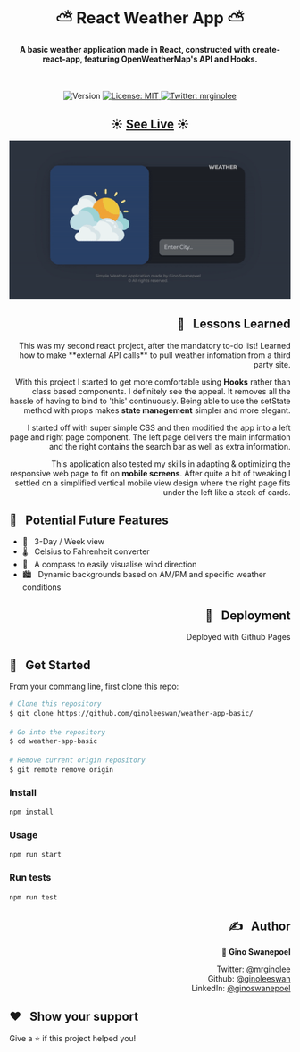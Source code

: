 <h1 align="center">⛅ React Weather App ⛅</h1>

<h4 align="center"> A basic weather application made in React, constructed with create-react-app, featuring OpenWeatherMap's API and Hooks. </h4>
<br/>
<p align="center">
  <img alt="Version" src="https://img.shields.io/badge/version-0.1.0-blue.svg?cacheSeconds=2592000" />
  <a href="#" target="_blank">
    <img alt="License: MIT" src="https://img.shields.io/badge/License-MIT-yellow.svg" />
  </a>
  <a href="https://twitter.com/mrginolee" target="_blank">
    <img alt="Twitter: mrginolee" src="https://img.shields.io/twitter/follow/mrginolee.svg?style=social" />
  </a>
</p>

<h2 align="center">☀️ <a href="https://ginoleeswan.github.io/weather-app-basic/">See Live</a> ☀️</h2>

<p align="center">
  <img src="./images/weather-app.gif"  alt="animated" />
</p>

<h2 align="right">📖 &nbsp; Lessons Learned</h2>

<div align="right">
This was my second react project, after the mandatory to-do list!
Learned how to make **external API calls** to pull weather infomation from a third party site.

With this project I started to get more comfortable using **Hooks** rather than class based components. I definitely see the appeal. It removes all the hassle of having to bind to 'this' continuously. Being able to use the setState method with props makes **state management** simpler and more elegant.

I started off with super simple CSS and then modified the app into a left page and right page component. The left page delivers the main information and the right contains the search bar as well as extra information.

This application also tested my skills in adapting & optimizing the responsive web page to fit on **mobile screens**. After quite a bit of tweaking I settled on a simplified vertical mobile view design where the right page fits under the left like a stack of cards.

</div>

## 🔮 &nbsp; Potential Future Features

- 📅 &nbsp; 3-Day / Week view
- 🌡️ &nbsp; Celsius to Fahrenheit converter
- 🧭 &nbsp; A compass to easily visualise wind direction
- 🏙️ &nbsp; Dynamic backgrounds based on AM/PM and specific weather conditions

<h2 align="right">🚀 &nbsp; Deployment</h2>
<div align="right">
Deployed with Github Pages
</div>

## 🔨 &nbsp; Get Started

From your commang line, first clone this repo:

```sh
# Clone this repository
$ git clone https://github.com/ginoleeswan/weather-app-basic/

# Go into the repository
$ cd weather-app-basic

# Remove current origin repository
$ git remote remove origin
```

### Install

```sh
npm install
```

### Usage

```sh
npm run start
```

### Run tests

```sh
npm run test
```

<div align="right">

## ✍️ &nbsp; Author

👤 **Gino Swanepoel**

&nbsp; Twitter: [@mrginolee](https://twitter.com/mrginolee)\
 &nbsp; Github: [@ginoleeswan](https://github.com/ginoleeswan)\
 &nbsp; LinkedIn: [@ginoswanepoel](https://linkedin.com/in/ginoswanepoel)

</div>

## ❤️ &nbsp; Show your support

Give a ⭐️ if this project helped you!
